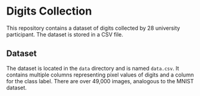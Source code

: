# Digits Collection

This repository contains a dataset of digits collected by 28 university participant. The dataset is stored in a CSV file.

## Dataset

The dataset is located in the `data` directory and is named `data.csv`. It contains multiple columns representing pixel values of digits and a column for the class label. There are over 49,000 images, analogous to the MNIST dataset.
